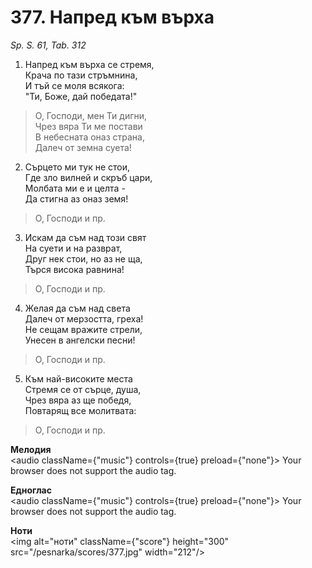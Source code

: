 # 377. Напред към върха

_Sp. S. 61, Tab. 312_

1. Напред към върха се стремя,  
Крача по тази стръмнина,  
И тъй се моля всякога:  
"Ти, Боже, дай победата!"  

> О, Господи, мен Ти дигни,  
> Чрез вяра Ти ме постави  
> В небесната оназ страна,  
> Далеч от земна суета!

2. Сърцето ми тук не стои,  
Где зло вилней и скръб цари,  
Молбата ми е и целта -  
Да стигна аз оназ земя!  

> О, Господи и пр.  

3. Искам да съм над този свят  
На суети и на разврат,  
Друг нек стои, но аз не ща,  
Търся висока равнина!  

> О, Господи и пр.  

4. Желая да съм над света  
Далеч от мерзостта, греха!  
Не сещам вражите стрели,  
Унесен в ангелски песни!  

> О, Господи и пр.  

5. Към най-високите места  
Стремя се от сърце, душа,  
Чрез вяра аз ще победя,  
Повтарящ все молитвата:  

> О, Господи и пр.

**Мелодия**  
<audio className={"music"} controls={true} preload={"none"}>
    <source src="/pesnarka/mp3/377.mp3" type="audio/mpeg"/>
    Your browser does not support the audio tag.
</audio>

**Едноглас**  
<audio className={"music"} controls={true} preload={"none"}>
    <source src="/pesnarka/transp/377.mp3" type="audio/mpeg"/>
    Your browser does not support the audio tag.
</audio>

**Ноти**  
<img alt="ноти" className={"score"} height="300" src="/pesnarka/scores/377.jpg" width="212"/>
